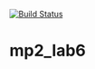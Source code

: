 [![Build Status](https://travis-ci.org/CYChack/mp2_lab6.svg?branch=main)](https://travis-ci.org/CYChack/mp2_lab6)

# mp2_lab6
